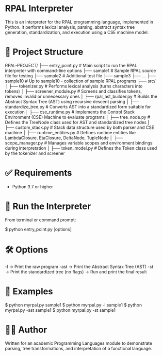 # RPAL Interpreter

This is an interpreter for the RPAL programming language, implemented in Python.
It performs lexical analysis, parsing, abstract syntax tree generation, standardization, and execution using a CSE machine model.

# 📁 Project Structure

RPAL-PROJECT/
├── entry_point.py # Main script to run the RPAL interpreter with command-line options
├── sample1 # Sample RPAL source file for testing
├── sample2 # Additional test file
├── sample3
├── ...
├── sample10 # Up to sample10 - collection of sample RPAL programs
├── src/
│ ├── tokenizer.py # Performs lexical analysis (turns characters into tokens)
│ ├── screener_module.py # Screens and classifies tokens, removes invalid or unnecessary ones
│ ├── rpal_ast_builder.py # Builds the Abstract Syntax Tree (AST) using recursive descent parsing
│ ├── standardize_tree.py # Converts AST into a standardized form suitable for execution
│ ├── cse_runtime.py # Implements the Control Stack Environment (CSE) Machine to evaluate programs
│ ├── tree_node.py # Defines the TreeNode class used for AST and standardized tree nodes
│ ├── custom_stack.py # Stack data structure used by both parser and CSE machine
│ ├── runtime_entities.py # Defines runtime entities like LambdaClosure, EtaClosure, DeltaNode, TupleNode
│ ├── scope_manager.py # Manages variable scopes and environment bindings during interpretation
│ ├── token_model.py # Defines the Token class used by the tokenizer and screener

# ✅ Requirements

- Python 3.7 or higher

# 🚀 Run the Interpreter

From terminal or command prompt:

$ python entry_point.py [options] <filename>

# 🛠️ Options

-l → Print the raw program
-ast → Print the Abstract Syntax Tree (AST)
-st → Print the standardized tree
(no flags) → Run and print the final result

# 🧪 Examples

$ python myrpal.py sample1
$ python myrpal.py -l sample1
$ python myrpal.py -ast sample1
$ python myrpal.py -st sample1

# 👨‍💻 Author

Written for an academic Programming Languages module to demonstrate parsing, tree transformations, and interpretation of a functional language.
